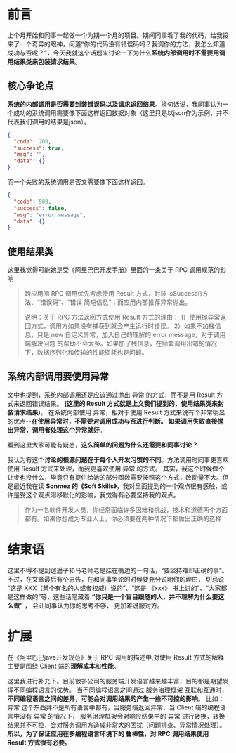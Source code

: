 # 前言
上个月开始和同事一起做一个为期一个月的项目。期间同事看了我的代码，给我投来了一个奇异的眼神，问道“你的代码没有错误码吗？我调你的方法，我怎么知道成功与否呢？”，今天我就这个话题来讨论一下为什么**系统内部调用时不需要用调用结果类来包装请求结果**。
## 核心争论点
**系统的内部调用是否需要封装错误码以及请求返回结果**。换句话说，我同事认为一个成功的系统调用需要像下面这样返回数据对象（这里只是以json作为示例，并不代表我们调用的结果是json）。
```json
{
  "code": 200,
  "success": true,
  "msg": "",
  "data": {}
}
```
而一个失败的系统调用是否又需要像下面这样返回。
```json
{
  "code": 500,
  "success": false,
  "msg": "error message",
  "data": {}
}
```
## 使用结果类
这里我觉得可能她是受《阿里巴巴开发手册》里面的一条关于 RPC 调用规范的影响
> 跨应用间 RPC 调用优先考虑使用 Result 方式，封装 isSuccess()方法、“错误码”、“错误 简短信息”；而应用内部推荐异常抛出。
>
> 说明：关于 RPC 方法返回方式使用 Result 方式的理由：
> 1）使用抛异常返回方式，调用方如果没有捕获到就会产生运行时错误。
> 2）如果不加栈信息，只是 new 自定义异常，加入自己的理解的 error message，对于调用端解决问题
的帮助不会太多。如果加了栈信息，在频繁调用出错的情况下，数据序列化和传输的性能损耗也是问题。

## 系统内部调用要使用异常
文中也提到，系统内部调用还是应该通过抛出 异常 的方式，而不是用 Result 方式来返回错误结果。 **(这里的 Result 方式就是上文我们提到的，使用结果类来封装请求结果)**。
在系统内部使用 异常，相对于使用 Result 方式来说有个非常明显的优点--**在使用异常时，不需要对调用成功与否进行判断。
如果调用失败直接抛出异常，调用者处理这个异常就好**。

看到这里大家可能有疑惑，**这么简单的问题为什么还需要和同事讨论？**

我认为有这个**讨论的根源问题在于每个人开发习惯的不同**。方法调用时同事更喜欢使用 Result 方式来处理，而我更喜欢使用 异常 的方式。
其实，我这个时候做个让步也没什么，毕竟只有提供给她的部分函数需要按照这个方式，改动量不大。但是最近我在读
**Sonmez 的《Soft Skills》**，我对里面提到的一个观点很有感触，或许是受这个观点潜移默化的影响，我觉得有必要坚持我的观点。
> 作为一名软件开发人员，你经常面临许多困难和挑战，技术和道德两个方面都有。如果你想成为专业人士，你必须要在两种情况下都做出正确的选择
# 结束语
这里不得不提到逍遥子和马老师老是挂在嘴边的一句话，“要坚持难却正确的事”。不过，在文章最后有个忠告，在和同事争论的时候要充分说明你的理由，
切忌说 “这是 XXX（某个有名的人或者权威）说的”、“这是 《xxx》 书上讲的”、“大家都是这样做的”等，这些话隐藏着 **“你只是一个盲目跟随的人，并不理解为什么要这么做”** ，
会让同事认为你的思考不够， 更加难说服对方。

# 扩展
在《阿里巴巴java开发规范》关于 RPC 调用的描述中,对使用 Result 方式的解释主要是围绕 Client 端的**理解成本**和**性能**。

这里我进行补充下。目前很多公司的服务端开发语言越来越丰富，目的都是期望发挥不同编程语言的优势。
当不同编程语言之间通过 服务治理框架 互联和互通时，**不同编程语言之间的差异，可能会对调用结果的产生一些不可控的影响**。
比如：异常 这个东西并不是所有语言中都有，当服务端返回异常，当 Client 端的编程语言中没有 异常 的情况下，
服务治理框架会对响应结果中的 异常 进行转换，转换结果并不可控，会对服务调用方造成非常大的困扰（问题排查、异常情况处理）。
**所以，为了保证应用在多编程语言环境下的 鲁棒性，对 RPC 调用结果使用 Result 方式很有必要。**


